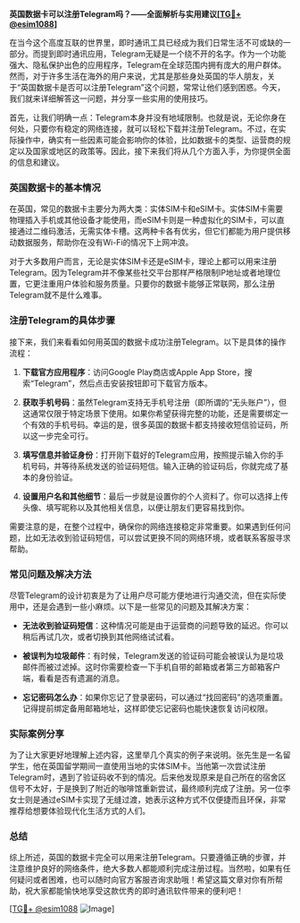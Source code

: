 **英国数据卡可以注册Telegram吗？——全面解析与实用建议[[TG💪+ @esim1088](https://t.me/s/esim1088)]**

在当今这个高度互联的世界里，即时通讯工具已经成为我们日常生活不可或缺的一部分。而提到即时通讯应用，Telegram无疑是一个绕不开的名字。作为一个功能强大、隐私保护出色的应用程序，Telegram在全球范围内拥有庞大的用户群体。然而，对于许多生活在海外的用户来说，尤其是那些身处英国的华人朋友，关于“英国数据卡是否可以注册Telegram”这个问题，常常让他们感到困惑。今天，我们就来详细解答这一问题，并分享一些实用的使用技巧。

首先，让我们明确一点：Telegram本身并没有地域限制。也就是说，无论你身在何处，只要你有稳定的网络连接，就可以轻松下载并注册Telegram。不过，在实际操作中，确实有一些因素可能会影响你的体验，比如数据卡的类型、运营商的规定以及国家或地区的政策等。因此，接下来我们将从几个方面入手，为你提供全面的信息和建议。

### 英国数据卡的基本情况

在英国，常见的数据卡主要分为两大类：实体SIM卡和eSIM卡。实体SIM卡需要物理插入手机或其他设备才能使用，而eSIM卡则是一种虚拟化的SIM卡，可以直接通过二维码激活，无需实体卡槽。这两种卡各有优劣，但它们都能为用户提供移动数据服务，帮助你在没有Wi-Fi的情况下上网冲浪。

对于大多数用户而言，无论是实体SIM卡还是eSIM卡，理论上都可以用来注册Telegram。因为Telegram并不像某些社交平台那样严格限制IP地址或者地理位置，它更注重用户体验和服务质量。只要你的数据卡能够正常联网，那么注册Telegram就不是什么难事。

### 注册Telegram的具体步骤

接下来，我们来看看如何用英国的数据卡成功注册Telegram。以下是具体的操作流程：

1. **下载官方应用程序**：访问Google Play商店或Apple App Store，搜索“Telegram”，然后点击安装按钮即可下载官方版本。
   
2. **获取手机号码**：虽然Telegram支持无手机号注册（即所谓的“无头账户”），但这通常仅限于特定场景下使用。如果你希望获得完整的功能，还是需要绑定一个有效的手机号码。幸运的是，很多英国的数据卡都支持接收短信验证码，所以这一步完全可行。

3. **填写信息并验证身份**：打开刚下载好的Telegram应用，按照提示输入你的手机号码，并等待系统发送的验证码短信。输入正确的验证码后，你就完成了基本的身份验证。

4. **设置用户名和其他细节**：最后一步就是设置你的个人资料了。你可以选择上传头像、填写昵称以及其他相关信息，以便让朋友们更容易找到你。

需要注意的是，在整个过程中，确保你的网络连接稳定非常重要。如果遇到任何问题，比如无法收到验证码短信，可以尝试更换不同的网络环境，或者联系客服寻求帮助。

### 常见问题及解决方法

尽管Telegram的设计初衷是为了让用户尽可能方便地进行沟通交流，但在实际使用中，还是会遇到一些小麻烦。以下是一些常见的问题及其解决方案：

- **无法收到验证码短信**：这种情况可能是由于运营商的问题导致的延迟。你可以稍后再试几次，或者切换到其他网络试试看。
  
- **被误判为垃圾邮件**：有时候，Telegram发送的验证码可能会被误认为是垃圾邮件而被过滤掉。这时你需要检查一下手机自带的邮箱或者第三方邮箱客户端，看看是否有遗漏的消息。

- **忘记密码怎么办**：如果你忘记了登录密码，可以通过“找回密码”的选项重置。记得提前绑定备用邮箱地址，这样即使忘记密码也能快速恢复访问权限。

### 实际案例分享

为了让大家更好地理解上述内容，这里举几个真实的例子来说明。张先生是一名留学生，他在英国留学期间一直使用当地的实体SIM卡。当他第一次尝试注册Telegram时，遇到了验证码收不到的情况。后来他发现原来是自己所在的宿舍区信号不太好，于是换到了附近的咖啡馆重新尝试，最终顺利完成了注册。另一位李女士则是通过eSIM卡实现了无缝过渡，她表示这种方式不仅便捷而且环保，非常推荐给想要体验现代化生活方式的人们。

### 总结

综上所述，英国的数据卡完全可以用来注册Telegram。只要遵循正确的步骤，并注意维护良好的网络条件，绝大多数人都能顺利完成注册过程。当然啦，如果有任何疑问或者困难，也可以随时向官方客服咨询求助哦！希望这篇文章对你有所帮助，祝大家都能愉快地享受这款优秀的即时通讯软件带来的便利吧！

[[TG💪+ @esim1088](https://t.me/s/esim1088) ![Image](https://i.postimg.cc/4NQfJmqS/Snipaste-2025-05-13-00-14-12.png)]